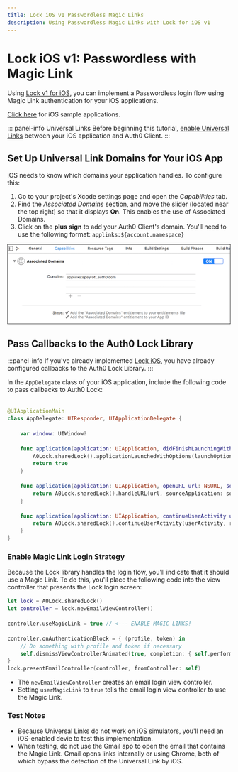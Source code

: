 ```yaml
---
title: Lock iOS v1 Passwordless Magic Links
description: Using Passwordless Magic Links with Lock for iOS v1
---
```


# Lock iOS v1: Passwordless with Magic Link

Using [Lock v1 for iOS](/libraries/lock-ios/v1), you can implement a Passwordless login flow using Magic Link authentication for your iOS applications.

[Click here](https://github.com/auth0/Mobile-Samples.iOS) for iOS sample applications.

::: panel-info Universal Links
Before beginning this tutorial, [enable Universal Links](/clients/enable-universal-links/) between your iOS application and Auth0 Client.
:::

## Set Up Universal Link Domains for Your iOS App

iOS needs to know which domains your application handles. To configure this:

1. Go to your project's Xcode settings page and open the *Capabilities* tab.
2. Find the *Associated Domains* section, and move the slider (located near the top right) so that it displays **On**. This enables the use of Associated Domains.
3. Click on the **plus sign** to add your Auth0 Client's domain. You'll need to use the following format: `applinks:${account.namespace}`

![Associated Domains](/media/articles/connections/passwordless/associated-domains.png)

## Pass Callbacks to the Auth0 Lock Library

:::panel-info
If you've already implemented [Lock iOS](https://auth0.com/blog/how-to-implement-slack-like-login-on-ios-with-auth0/), you have already configured callbacks to the Auth0 Lock Library.
:::

In the `AppDelegate` class of your iOS application, include the following code to pass callbacks to Auth0 Lock:

```swift

@UIApplicationMain
class AppDelegate: UIResponder, UIApplicationDelegate {

    var window: UIWindow?

    func application(application: UIApplication, didFinishLaunchingWithOptions launchOptions: [NSObject: AnyObject]?) -> Bool {
        A0Lock.sharedLock().applicationLaunchedWithOptions(launchOptions)
        return true
    }

    func application(application: UIApplication, openURL url: NSURL, sourceApplication: String?, annotation: AnyObject) -> Bool {
        return A0Lock.sharedLock().handleURL(url, sourceApplication: sourceApplication)
    }

    func application(application: UIApplication, continueUserActivity userActivity: NSUserActivity, restorationHandler: ([AnyObject]?) -> Void) -> Bool {
        return A0Lock.sharedLock().continueUserActivity(userActivity, restorationHandler:restorationHandler)
    }
}

```

### Enable Magic Link Login Strategy

Because the Lock library handles the login flow, you'll indicate that it should use a Magic Link. To do this, you'll place the following code into the view controller that presents the Lock login screen:

```swift
let lock = A0Lock.sharedLock()
let controller = lock.newEmailViewController()

controller.useMagicLink = true // <--- ENABLE MAGIC LINKS!

controller.onAuthenticationBlock = { (profile, token) in
    // Do something with profile and token if necessary
    self.dismissViewControllerAnimated(true, completion: { self.performSegueWithIdentifier("UserLoggedIn", sender: self) })
}
lock.presentEmailController(controller, fromController: self)
```

* The `newEmailViewController` creates an email login view controller.
* Setting `userMagicLink` to `true` tells the email login view controller to use the Magic Link.

### Test Notes

* Because Universal Links do not work on iOS simulators, you'll need an iOS-enabled devie to test this implementation.
* When testing, do not use the Gmail app to open the email that contains the Magic Link. Gmail opens links internally or using Chrome, both of which bypass the detection of the Universal Link by iOS.
